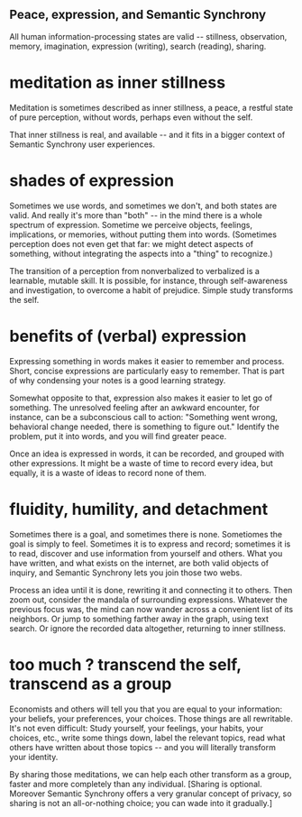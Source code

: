 
## Peace, expression, and Semantic Synchrony

All human information-processing states are valid -- stillness, observation, memory, imagination, expression (writing), search (reading), sharing.

# meditation as inner stillness

Meditation is sometimes described as inner stillness, a peace, a restful state of pure perception, without words, perhaps even without the self.

That inner stillness is real, and available -- and it fits in a bigger context of Semantic Synchrony user experiences.

# shades of expression

Sometimes we use words, and sometimes we don't, and both states are valid. And really it's more than "both" -- in the mind there is a whole spectrum of expression. Sometime we perceive objects, feelings, implications, or memories, without putting them into words. (Sometimes perception does not even get that far: we might detect aspects of something, without integrating the aspects into a "thing" to recognize.)

The transition of a perception from nonverbalized to verbalized is a learnable, mutable skill. It is possible, for instance, through self-awareness and investigation, to overcome a habit of prejudice. Simple study transforms the self.

# benefits of (verbal) expression

Expressing something in words makes it easier to remember and process. Short, concise expressions are particularly easy to remember. That is part of why condensing your notes is a good learning strategy.

Somewhat opposite to that, expression also makes it easier to let go of something. The unresolved feeling after an awkward encounter, for instance, can be a subconscious call to action: "Something went wrong, behavioral change needed, there is something to figure out." Identify the problem, put it into words, and you will find greater peace.

Once an idea is expressed in words, it can be recorded, and grouped with other expressions. It might be a waste of time to record every idea, but equally, it is a waste of ideas to record none of them.

# fluidity, humility, and detachment

Sometimes there is a goal, and sometimes there is none. Sometiomes the goal is simply to feel. Sometimes it is to express and record; sometimes it is to read, discover and use information from yourself and others. What you have written, and what exists on the internet, are both valid objects of inquiry, and Semantic Synchrony lets you join those two webs.

Process an idea until it is done, rewriting it and connecting it to others. Then zoom out, consider the mandala of surrounding expressions. Whatever the previous focus was, the mind can now wander across a convenient list of its neighbors. Or jump to something farther away in the graph, using text search. Or ignore the recorded data altogether, returning to inner stillness.

# too much  ?  transcend the self, transcend as a group

Economists and others will tell you that you are equal to your information: your beliefs, your preferences, your choices. Those things are all rewritable. It's not even difficult: Study yourself, your feelings, your habits, your choices, etc., write some things down, label the relevant topics, read what others have written about those topics -- and you will literally transform your identity.

By sharing those meditations, we can help each other transform as a group, faster and more completely than any individual. [Sharing is optional. Moreover Semantic Synchrony offers a very granular concept of privacy, so sharing is not an all-or-nothing choice; you can wade into it gradually.]
